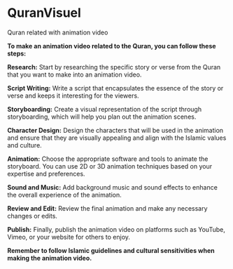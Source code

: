 # QuranVisuel
Quran related with animation video

**To make an animation video related to the Quran, you can follow these steps:**

**Research:** Start by researching the specific story or verse from the Quran that you want to make into an animation video.

**Script Writing:** Write a script that encapsulates the essence of the story or verse and keeps it interesting for the viewers.

**Storyboarding:** Create a visual representation of the script through storyboarding, which will help you plan out the animation scenes.

**Character Design:** Design the characters that will be used in the animation and ensure that they are visually appealing and align with the Islamic values and culture.

**Animation:** Choose the appropriate software and tools to animate the storyboard. You can use 2D or 3D animation techniques based on your expertise and preferences.

**Sound and Music:** Add background music and sound effects to enhance the overall experience of the animation.

**Review and Edit:** Review the final animation and make any necessary changes or edits.

**Publish:** Finally, publish the animation video on platforms such as YouTube, Vimeo, or your website for others to enjoy.

**Remember to follow Islamic guidelines and cultural sensitivities when making the animation video.**



